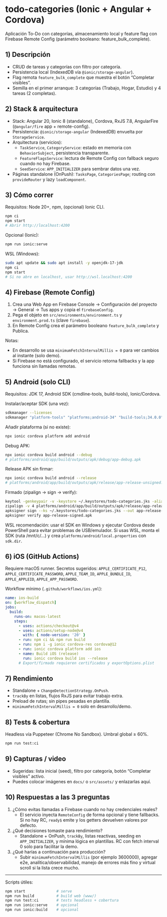 # todo-categories (Ionic + Angular + Cordova)

Aplicación To-Do con categorías, almacenamiento local y feature flag con Firebase Remote Config (parámetro booleano: feature_bulk_complete).

## 1) Descripción
- CRUD de tareas y categorías con filtro por categoría.
- Persistencia local (IndexedDB vía `@ionic/storage-angular`).
- Flag remota `feature_bulk_complete` que muestra el botón “Completar visibles”.
- Semilla en el primer arranque: 3 categorías (Trabajo, Hogar, Estudio) y 4 tareas (2 completas).

## 2) Stack & arquitectura
- Stack: Angular 20, Ionic 8 (standalone), Cordova, RxJS 7.8, AngularFire (`@angular/fire` app + remote-config).
- Persistencia: `@ionic/storage-angular` (IndexedDB) envuelta por `StorageService`.
- Arquitectura (servicios):
  - `TaskService`, `CategoryService`: estado en memoria con `BehaviorSubject`, persistencia transparente.
  - `FeatureFlagsService`: lectura de Remote Config con fallback seguro cuando no hay Firebase.
  - `SeedService`: `APP_INITIALIZER` para sembrar datos una vez.
- Páginas standalone (OnPush): `TasksPage`, `CategoriesPage`; routing con `provideRouter` y lazy `loadComponent`.

## 3) Cómo correr
Requisitos: Node 20+, npm, (opcional) Ionic CLI.

```bash
npm ci
npm start
# Abrir http://localhost:4200
```

Opcional (Ionic):
```bash
npm run ionic:serve
```

WSL (Windows):
```bash
sudo apt update && sudo apt install -y openjdk-17-jdk
npm ci
npm start
# Si no abre en localhost, usar http://wsl.localhost:4200
```

## 4) Firebase (Remote Config)
1) Crea una Web App en Firebase Console → Configuración del proyecto → General → Tus apps y copia el `firebaseConfig`.
2) Pega el objeto en `src/environments/environment.ts` y `environment.prod.ts` (clave `firebase`).
3) En Remote Config crea el parámetro booleano `feature_bulk_complete` y Publica.

Notas:
- En desarrollo se usa `minimumFetchIntervalMillis = 0` para ver cambios al instante (solo demo).
- Si Firebase no está configurado, el servicio retorna fallbacks y la app funciona sin llamadas remotas.

## 5) Android (solo CLI)
Requisitos: JDK 17, Android SDK (cmdline-tools, build-tools), Ionic/Cordova.

Instalar/aceptar SDK (una vez):
```bash
sdkmanager --licenses
sdkmanager "platform-tools" "platforms;android-34" "build-tools;34.0.0"
```

Añadir plataforma (si no existe):
```bash
npx ionic cordova platform add android
```

Debug APK:
```bash
npx ionic cordova build android --debug
# platforms/android/app/build/outputs/apk/debug/app-debug.apk
```

Release APK sin firmar:
```bash
npx ionic cordova build android --release
# platforms/android/app/build/outputs/apk/release/app-release-unsigned.apk
```

Firmado (zipalign → sign → verify):
```bash
keytool -genkeypair -v -keystore ~/.keystores/todo-categories.jks -alias todo-categories -keyalg RSA -keysize 2048 -validity 3650
zipalign -v 4 platforms/android/app/build/outputs/apk/release/app-release-unsigned.apk app-release-aligned.apk
apksigner sign --ks ~/.keystores/todo-categories.jks --out app-release-signed.apk app-release-aligned.apk
apksigner verify app-release-signed.apk
```

WSL recomendación: usar el SDK en Windows y ejecutar Cordova desde PowerShell para evitar problemas de USB/emulador. Si usas WSL, monta el SDK (ruta /mnt/c/...) y crea `platforms/android/local.properties` con `sdk.dir`.

## 6) iOS (GitHub Actions)
Requiere macOS runner. Secretos sugeridos: `APPLE_CERTIFICATE_P12`, `APPLE_CERTIFICATE_PASSWORD`, `APPLE_TEAM_ID`, `APPLE_BUNDLE_ID`, `APPLE_APPLEID`, `APPLE_APP_PASSWORD`.

Workflow mínimo (`.github/workflows/ios.yml`):
```yaml
name: ios-build
on: [workflow_dispatch]
jobs:
  build:
    runs-on: macos-latest
    steps:
      - uses: actions/checkout@v4
      - uses: actions/setup-node@v4
        with: { node-version: '20' }
      - run: npm ci && npm run build
      - run: npm i -g ionic cordova-res cordova@12
      - run: ionic cordova platform add ios
      - name: Build iOS (release)
        run: ionic cordova build ios --release
      # Export/firmado requieren certificados y exportOptions.plist
```

## 7) Rendimiento
- Standalone + `ChangeDetectionStrategy.OnPush`.
- `trackBy` en listas, flujos RxJS para evitar trabajo extra.
- Preload de rutas; sin pipes pesadas en plantilla.
- `minimumFetchIntervalMillis = 0` solo en desarrollo/demo.

## 8) Tests & cobertura
Headless vía Puppeteer (Chrome No Sandbox). Umbral global ≥ 60%.
```bash
npm run test:ci
```

## 9) Capturas / video
- Sugeridas: lista inicial (seed), filtro por categoría, botón “Completar visibles” activo.
- Puedes colocar imágenes en `docs/` o `src/assets/` y enlazarlas aquí.

## 10) Respuestas a las 3 preguntas
1) ¿Cómo evitas llamadas a Firebase cuando no hay credenciales reales?
   - El servicio inyecta `RemoteConfig` de forma opcional y tiene fallbacks. Si no hay RC, `ready$` emite y los getters devuelven valores por defecto.
2) ¿Qué decisiones tomaste para rendimiento?
   - Standalone + OnPush, `trackBy`, listas reactivas, seeding en `APP_INITIALIZER`, y mínima lógica en plantillas. RC con fetch interval 0 solo para facilitar la demo.
3) ¿Qué harías a continuación para producción?
   - Subir `minimumFetchIntervalMillis` (por ejemplo 3600000), agregar e2e, analítica/observabilidad, manejo de errores más fino y virtual scroll si la lista crece mucho.

---

Scripts útiles:
```bash
npm start              # serve
npm run build          # build web (www/)
npm run test:ci        # tests headless + cobertura
npm run ionic:serve    # opcional
npm run ionic:build    # opcional
```
